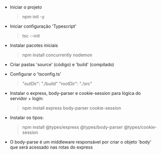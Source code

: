 - Iniciar o projeto
  > npm init -y
- Iniciar configuração 'Typescript'
  > tsc --init
- Instalar pacotes iniciais
  > npm install concurrently nodemon
- Criar pastas 'source' (código) e 'build' (compilado)
- Configurar o 'tsconfig.ts'
  > "outDir": "./build"
  > "rootDir": "./src"
- Instalar o express, body-parser e cookie-session para lógica do servidor + login:
  > npm install express body-parser cookie-session
- Instalar os tipos:
  > npm install @types/express @types/body-parser @types/cookie-session
  
- O body-parse é um middleware responsável por criar o objeto 'body' que será acessado nas rotas do express

